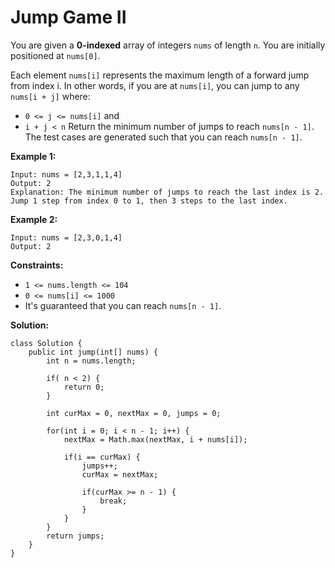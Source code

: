 # Jump Game II

You are given a **0-indexed** array of integers `nums` of length `n`. You are initially positioned at `nums[0]`.

Each element `nums[i]` represents the maximum length of a forward jump from index i. In other words, if you are at `nums[i]`, you can jump to any `nums[i + j]` where:

* `0 <= j <= nums[i]` and
* `i + j < n`
Return the minimum number of jumps to reach `nums[n - 1]`. The test cases are generated such that you can reach `nums[n - 1]`.

**Example 1:**
```
Input: nums = [2,3,1,1,4]
Output: 2
Explanation: The minimum number of jumps to reach the last index is 2. Jump 1 step from index 0 to 1, then 3 steps to the last index.
```
**Example 2:**
```
Input: nums = [2,3,0,1,4]
Output: 2
``` 

**Constraints:**

* `1 <= nums.length <= 104`
* `0 <= nums[i] <= 1000`
* It's guaranteed that you can reach `nums[n - 1]`.

**Solution:**
```
class Solution {
    public int jump(int[] nums) {
        int n = nums.length;

        if( n < 2) {
            return 0;
        }

        int curMax = 0, nextMax = 0, jumps = 0;

        for(int i = 0; i < n - 1; i++) {
            nextMax = Math.max(nextMax, i + nums[i]);

            if(i == curMax) {
                jumps++;
                curMax = nextMax;
                
                if(curMax >= n - 1) {
                    break;
                }
            }
        }
        return jumps;
    }
}
```
